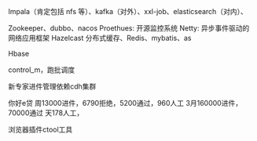 Impala（肯定包括 nfs 等）、kafka（对外）、xxl-job、elasticsearch（对内）、

Zookeeper、dubbo、nacos
Proethues: 开源监控系统
Netty: 异步事件驱动的网络应用框架
Hazelcast 分布式缓存、Redis、mybatis、as

Hbase

control_m，跑批调度

新专家进件管理依赖cdh集群



你好e贷
周13000进件，6790拒绝，5200通过，960人工
3月160000进件，70000通过
天178人工，



浏览器插件ctool工具
